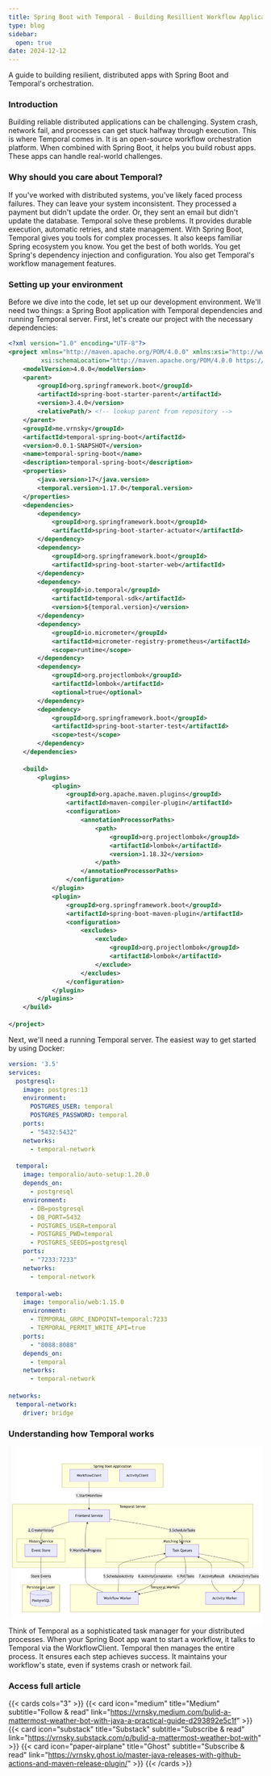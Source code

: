 ```yaml
---
title: Spring Boot with Temporal - Building Resillient Workflow Applications
type: blog
sidebar:
  open: true
date: 2024-12-12
---
```

A guide to building resilient, distributed apps with Spring Boot and Temporal's orchestration.

### Introduction
Building reliable distributed applications can be challenging. System crash, network fail, and processes 
can get stuck halfway through execution. This is where Temporal comes in. It is an open-source workflow orchestration platform.
When combined with Spring Boot, it helps you build robust apps. These apps can handle real-world challenges.

### Why should you care about Temporal?
If you've worked with distributed systems, you've likely faced process failures. They can leave your system inconsistent. 
They processed a payment but didn't update the order. Or, they sent an email but didn't update the database. 
Temporal solve these problems. It provides durable execution, automatic retries, and state management.
With Spring Boot, Temporal gives you tools for complex processes. It also keeps familiar Spring ecosystem you know.
You get the best of both worlds. You get Spring's dependency injection and configuration. You also get Temporal's workflow management features.

### Setting up your environment
Before we dive into the code, let set up our development environment. We'll need two things: a Spring Boot application with Temporal dependencies and running Temporal server.
First, let's create our project with the necessary dependencies:

```xml {filename="pom.xml"}
<?xml version="1.0" encoding="UTF-8"?>
<project xmlns="http://maven.apache.org/POM/4.0.0" xmlns:xsi="http://www.w3.org/2001/XMLSchema-instance"
         xsi:schemaLocation="http://maven.apache.org/POM/4.0.0 https://maven.apache.org/xsd/maven-4.0.0.xsd">
    <modelVersion>4.0.0</modelVersion>
    <parent>
        <groupId>org.springframework.boot</groupId>
        <artifactId>spring-boot-starter-parent</artifactId>
        <version>3.4.0</version>
        <relativePath/> <!-- lookup parent from repository -->
    </parent>
    <groupId>me.vrnsky</groupId>
    <artifactId>temporal-spring-boot</artifactId>
    <version>0.0.1-SNAPSHOT</version>
    <name>temporal-spring-boot</name>
    <description>temporal-spring-boot</description>
    <properties>
        <java.version>17</java.version>
        <temporal.version>1.17.0</temporal.version>
    </properties>
    <dependencies>
        <dependency>
            <groupId>org.springframework.boot</groupId>
            <artifactId>spring-boot-starter-actuator</artifactId>
        </dependency>
        <dependency>
            <groupId>org.springframework.boot</groupId>
            <artifactId>spring-boot-starter-web</artifactId>
        </dependency>
        <dependency>
            <groupId>io.temporal</groupId>
            <artifactId>temporal-sdk</artifactId>
            <version>${temporal.version}</version>
        </dependency>
        <dependency>
            <groupId>io.micrometer</groupId>
            <artifactId>micrometer-registry-prometheus</artifactId>
            <scope>runtime</scope>
        </dependency>
        <dependency>
            <groupId>org.projectlombok</groupId>
            <artifactId>lombok</artifactId>
            <optional>true</optional>
        </dependency>
        <dependency>
            <groupId>org.springframework.boot</groupId>
            <artifactId>spring-boot-starter-test</artifactId>
            <scope>test</scope>
        </dependency>
    </dependencies>

    <build>
        <plugins>
            <plugin>
                <groupId>org.apache.maven.plugins</groupId>
                <artifactId>maven-compiler-plugin</artifactId>
                <configuration>
                    <annotationProcessorPaths>
                        <path>
                            <groupId>org.projectlombok</groupId>
                            <artifactId>lombok</artifactId>
                            <version>1.18.32</version>
                        </path>
                    </annotationProcessorPaths>
                </configuration>
            </plugin>
            <plugin>
                <groupId>org.springframework.boot</groupId>
                <artifactId>spring-boot-maven-plugin</artifactId>
                <configuration>
                    <excludes>
                        <exclude>
                            <groupId>org.projectlombok</groupId>
                            <artifactId>lombok</artifactId>
                        </exclude>
                    </excludes>
                </configuration>
            </plugin>
        </plugins>
    </build>

</project>
```

Next, we'll need a running Temporal server. The easiest way to get started by using Docker:
```yaml {filenam="docker-compose.yml"}
version: '3.5'
services:
  postgresql:
    image: postgres:13
    environment:
      POSTGRES_USER: temporal
      POSTGRES_PASSWORD: temporal
    ports:
      - "5432:5432"
    networks:
      - temporal-network

  temporal:
    image: temporalio/auto-setup:1.20.0
    depends_on:
      - postgresql
    environment:
      - DB=postgresql
      - DB_PORT=5432
      - POSTGRES_USER=temporal
      - POSTGRES_PWD=temporal
      - POSTGRES_SEEDS=postgresql
    ports:
      - "7233:7233"
    networks:
      - temporal-network

  temporal-web:
    image: temporalio/web:1.15.0
    environment:
      - TEMPORAL_GRPC_ENDPOINT=temporal:7233
      - TEMPORAL_PERMIT_WRITE_API=true
    ports:
      - "8088:8088"
    depends_on:
      - temporal
    networks:
      - temporal-network

networks:
  temporal-network:
    driver: bridge
```

### Understanding how Temporal works
![Temporal diagram](sb-temporal-1.png)
Think of Temporal as a sophisticated task manager for your distributed processes. 
When your Spring Boot app want to start a workflow, it talks to Temporal via the WorkflowClient.
Temporal then manages the entire process. It ensures each step achieves success.
It maintains your workflow's state, even if systems crash or network fail.

### Access full article
{{< cards cols="3" >}}
{{< card icon="medium" title="Medium" subtitle="Follow & read" link="https://vrnsky.medium.com/bulid-a-mattermost-weather-bot-with-java-a-practical-guide-d293892e5c1f" >}}
{{< card icon="substack" title="Substack" subtitle="Subscribe & read" link="https://vrnsky.substack.com/p/bulid-a-mattermost-weather-bot-with" >}}
{{< card icon="paper-airplane" title="Ghost" subtitle="Subscribe & read" link="https://vrnsky.ghost.io/master-java-releases-with-github-actions-and-maven-release-plugin/"  >}}
{{< /cards >}}